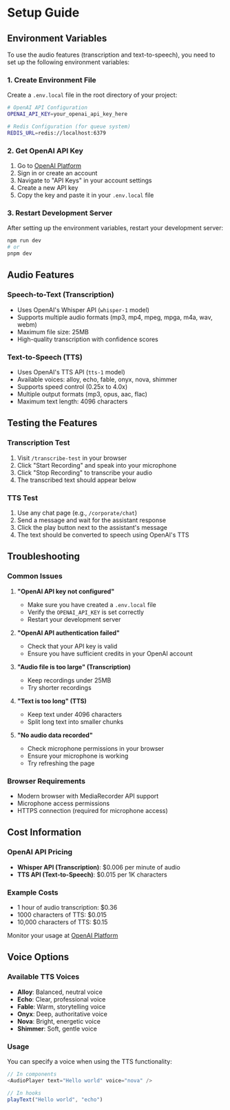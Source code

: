 # Setup Guide

## Environment Variables

To use the audio features (transcription and text-to-speech), you need to set up the following environment variables:

### 1. Create Environment File

Create a `.env.local` file in the root directory of your project:

```bash
# OpenAI API Configuration
OPENAI_API_KEY=your_openai_api_key_here

# Redis Configuration (for queue system)
REDIS_URL=redis://localhost:6379
```

### 2. Get OpenAI API Key

1. Go to [OpenAI Platform](https://platform.openai.com/)
2. Sign in or create an account
3. Navigate to "API Keys" in your account settings
4. Create a new API key
5. Copy the key and paste it in your `.env.local` file

### 3. Restart Development Server

After setting up the environment variables, restart your development server:

```bash
npm run dev
# or
pnpm dev
```

## Audio Features

### Speech-to-Text (Transcription)
- Uses OpenAI's Whisper API (`whisper-1` model)
- Supports multiple audio formats (mp3, mp4, mpeg, mpga, m4a, wav, webm)
- Maximum file size: 25MB
- High-quality transcription with confidence scores

### Text-to-Speech (TTS)
- Uses OpenAI's TTS API (`tts-1` model)
- Available voices: alloy, echo, fable, onyx, nova, shimmer
- Supports speed control (0.25x to 4.0x)
- Multiple output formats (mp3, opus, aac, flac)
- Maximum text length: 4096 characters

## Testing the Features

### Transcription Test
1. Visit `/transcribe-test` in your browser
2. Click "Start Recording" and speak into your microphone
3. Click "Stop Recording" to transcribe your audio
4. The transcribed text should appear below

### TTS Test
1. Use any chat page (e.g., `/corporate/chat`)
2. Send a message and wait for the assistant response
3. Click the play button next to the assistant's message
4. The text should be converted to speech using OpenAI's TTS

## Troubleshooting

### Common Issues

1. **"OpenAI API key not configured"**
   - Make sure you have created a `.env.local` file
   - Verify the `OPENAI_API_KEY` is set correctly
   - Restart your development server

2. **"OpenAI API authentication failed"**
   - Check that your API key is valid
   - Ensure you have sufficient credits in your OpenAI account

3. **"Audio file is too large" (Transcription)**
   - Keep recordings under 25MB
   - Try shorter recordings

4. **"Text is too long" (TTS)**
   - Keep text under 4096 characters
   - Split long text into smaller chunks

5. **"No audio data recorded"**
   - Check microphone permissions in your browser
   - Ensure your microphone is working
   - Try refreshing the page

### Browser Requirements

- Modern browser with MediaRecorder API support
- Microphone access permissions
- HTTPS connection (required for microphone access)

## Cost Information

### OpenAI API Pricing
- **Whisper API (Transcription)**: $0.006 per minute of audio
- **TTS API (Text-to-Speech)**: $0.015 per 1K characters

### Example Costs
- 1 hour of audio transcription: $0.36
- 1000 characters of TTS: $0.015
- 10,000 characters of TTS: $0.15

Monitor your usage at [OpenAI Platform](https://platform.openai.com/usage)

## Voice Options

### Available TTS Voices
- **Alloy**: Balanced, neutral voice
- **Echo**: Clear, professional voice  
- **Fable**: Warm, storytelling voice
- **Onyx**: Deep, authoritative voice
- **Nova**: Bright, energetic voice
- **Shimmer**: Soft, gentle voice

### Usage
You can specify a voice when using the TTS functionality:
```typescript
// In components
<AudioPlayer text="Hello world" voice="nova" />

// In hooks
playText("Hello world", "echo")
``` 